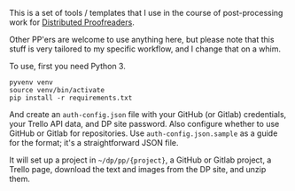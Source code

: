 
This is a set of tools / templates that I use in the course of post-processing
work for [Distributed Proofreaders](http://www.pgdp.net).

Other PP'ers are welcome to use anything here, but please note that this stuff
is very tailored to my specific workflow, and I change that on a whim.

To use, first you need Python 3.

```
pyvenv venv
source venv/bin/activate
pip install -r requirements.txt
```

And create an `auth-config.json` file with your GitHub (or Gitlab) credentials,
your Trello API data, and DP site password. Also configure whether to use GitHub
or Gitlab for repositories. Use `auth-config.json.sample` as a guide for the
format; it's a straightforward JSON file.

It will set up a project in `~/dp/pp/{project}`, a GitHub or Gitlab project, a
Trello page, download the text and images from the DP site, and unzip them.
